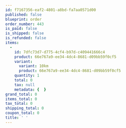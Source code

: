 ```yaml
---
id: f7167356-eaf2-4801-a8bd-fa7aa0571d00
published: false
blueprint: order
order_number: 443
is_paid: false
is_shipped: false
is_refunded: false
items:
  -
    id: 7dfc73d7-d775-4cf4-b97d-c409441666c4
    product: 66e767a9-ee34-4dc4-8681-d09bb59f0cf5
    variant:
      variant: 10km
      product: 66e767a9-ee34-4dc4-8681-d09bb59f0cf5
    quantity: 1
    total: 0
    tax: null
    metadata: {  }
grand_total: 0
items_total: 0
tax_total: 0
shipping_total: 0
coupon_total: 0
title: ' '
---
```

